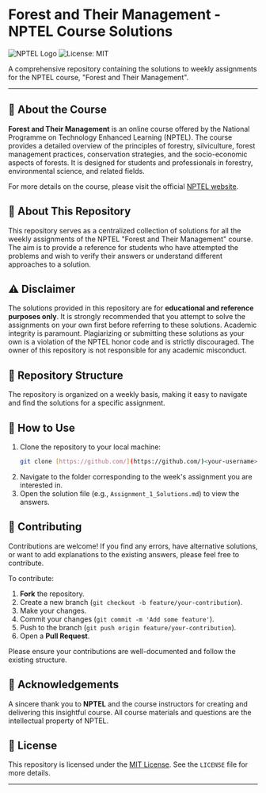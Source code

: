 # Forest and Their Management - NPTEL Course Solutions

![NPTEL Logo](https://img.shields.io/badge/NPTEL-Forest%20and%20Their%20Management-blue.svg)
![License: MIT](https://img.shields.io/badge/License-MIT-yellow.svg)

A comprehensive repository containing the solutions to weekly assignments for the NPTEL course, "Forest and Their Management".

---

## 📝 About the Course

**Forest and Their Management** is an online course offered by the National Programme on Technology Enhanced Learning (NPTEL). The course provides a detailed overview of the principles of forestry, silviculture, forest management practices, conservation strategies, and the socio-economic aspects of forests. It is designed for students and professionals in forestry, environmental science, and related fields.

For more details on the course, please visit the official [NPTEL website](https://nptel.ac.in/).

## 📂 About This Repository

This repository serves as a centralized collection of solutions for all the weekly assignments of the NPTEL "Forest and Their Management" course. The aim is to provide a reference for students who have attempted the problems and wish to verify their answers or understand different approaches to a solution.

## ⚠️ Disclaimer

The solutions provided in this repository are for **educational and reference purposes only**. It is strongly recommended that you attempt to solve the assignments on your own first before referring to these solutions. Academic integrity is paramount. Plagiarizing or submitting these solutions as your own is a violation of the NPTEL honor code and is strictly discouraged. The owner of this repository is not responsible for any academic misconduct.

## 📁 Repository Structure

The repository is organized on a weekly basis, making it easy to navigate and find the solutions for a specific assignment.

## 🚀 How to Use

1.  Clone the repository to your local machine:
    ```bash
    git clone [https://github.com/](https://github.com/)<your-username>/Forest-and-Their-Management-NPTEL.git
    ```
2.  Navigate to the folder corresponding to the week's assignment you are interested in.
3.  Open the solution file (e.g., `Assignment_1_Solutions.md`) to view the answers.

## 🤝 Contributing

Contributions are welcome! If you find any errors, have alternative solutions, or want to add explanations to the existing answers, please feel free to contribute.

To contribute:

1.  **Fork** the repository.
2.  Create a new branch (`git checkout -b feature/your-contribution`).
3.  Make your changes.
4.  Commit your changes (`git commit -m 'Add some feature'`).
5.  Push to the branch (`git push origin feature/your-contribution`).
6.  Open a **Pull Request**.

Please ensure your contributions are well-documented and follow the existing structure.

## 🙏 Acknowledgements

A sincere thank you to **NPTEL** and the course instructors for creating and delivering this insightful course. All course materials and questions are the intellectual property of NPTEL.

## 📜 License

This repository is licensed under the [MIT License](LICENSE). See the `LICENSE` file for more details.

---

